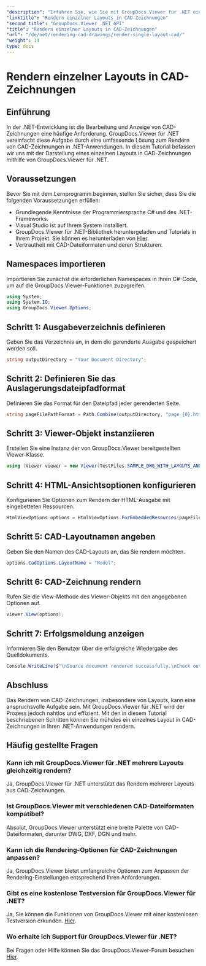 ```yaml
---
"description": "Erfahren Sie, wie Sie mit GroupDocs.Viewer für .NET einzelne Layouts in CAD-Zeichnungen rendern. Einfache Schritte für die nahtlose Integration in Ihre .NET-Anwendungen."
"linktitle": "Rendern einzelner Layouts in CAD-Zeichnungen"
"second_title": "GroupDocs.Viewer .NET API"
"title": "Rendern einzelner Layouts in CAD-Zeichnungen"
"url": "/de/net/rendering-cad-drawings/render-single-layout-cad/"
"weight": 14
type: docs
---
```

# Rendern einzelner Layouts in CAD-Zeichnungen

## Einführung
In der .NET-Entwicklung ist die Bearbeitung und Anzeige von CAD-Zeichnungen eine häufige Anforderung. GroupDocs.Viewer für .NET vereinfacht diese Aufgabe durch eine umfassende Lösung zum Rendern von CAD-Zeichnungen in .NET-Anwendungen. In diesem Tutorial befassen wir uns mit der Darstellung eines einzelnen Layouts in CAD-Zeichnungen mithilfe von GroupDocs.Viewer für .NET.
## Voraussetzungen
Bevor Sie mit dem Lernprogramm beginnen, stellen Sie sicher, dass Sie die folgenden Voraussetzungen erfüllen:
- Grundlegende Kenntnisse der Programmiersprache C# und des .NET-Frameworks.
- Visual Studio ist auf Ihrem System installiert.
- GroupDocs.Viewer für .NET-Bibliothek heruntergeladen und Tutorials in Ihrem Projekt. Sie können es herunterladen von [Hier](https://releases.groupdocs.com/viewer/net/).
- Vertrautheit mit CAD-Dateiformaten und deren Strukturen.

## Namespaces importieren
Importieren Sie zunächst die erforderlichen Namespaces in Ihren C#-Code, um auf die GroupDocs.Viewer-Funktionen zuzugreifen.

```csharp
using System;
using System.IO;
using GroupDocs.Viewer.Options;
```

## Schritt 1: Ausgabeverzeichnis definieren
Geben Sie das Verzeichnis an, in dem die gerenderte Ausgabe gespeichert werden soll.
```csharp
string outputDirectory = "Your Document Directory";
```
## Schritt 2: Definieren Sie das Auslagerungsdateipfadformat
Definieren Sie das Format für den Dateipfad jeder gerenderten Seite.
```csharp
string pageFilePathFormat = Path.Combine(outputDirectory, "page_{0}.html");
```
## Schritt 3: Viewer-Objekt instanziieren
Erstellen Sie eine Instanz der von GroupDocs.Viewer bereitgestellten Viewer-Klasse.
```csharp
using (Viewer viewer = new Viewer(TestFiles.SAMPLE_DWG_WITH_LAYOUTS_AND_LAYERS))
```
## Schritt 4: HTML-Ansichtsoptionen konfigurieren
Konfigurieren Sie Optionen zum Rendern der HTML-Ausgabe mit eingebetteten Ressourcen.
```csharp
HtmlViewOptions options = HtmlViewOptions.ForEmbeddedResources(pageFilePathFormat);
```
## Schritt 5: CAD-Layoutnamen angeben
Geben Sie den Namen des CAD-Layouts an, das Sie rendern möchten.
```csharp
options.CadOptions.LayoutName = "Model";
```
## Schritt 6: CAD-Zeichnung rendern
Rufen Sie die View-Methode des Viewer-Objekts mit den angegebenen Optionen auf.
```csharp
viewer.View(options);
```
## Schritt 7: Erfolgsmeldung anzeigen
Informieren Sie den Benutzer über die erfolgreiche Wiedergabe des Quelldokuments.
```csharp
Console.WriteLine($"\nSource document rendered successfully.\nCheck output in {outputDirectory}.");
```

## Abschluss
Das Rendern von CAD-Zeichnungen, insbesondere von Layouts, kann eine anspruchsvolle Aufgabe sein. Mit GroupDocs.Viewer für .NET wird der Prozess jedoch nahtlos und effizient. Mit den in diesem Tutorial beschriebenen Schritten können Sie mühelos ein einzelnes Layout in CAD-Zeichnungen in Ihren .NET-Anwendungen rendern.
## Häufig gestellte Fragen
### Kann ich mit GroupDocs.Viewer für .NET mehrere Layouts gleichzeitig rendern?
Ja, GroupDocs.Viewer für .NET unterstützt das Rendern mehrerer Layouts aus CAD-Zeichnungen.
### Ist GroupDocs.Viewer mit verschiedenen CAD-Dateiformaten kompatibel?
Absolut, GroupDocs.Viewer unterstützt eine breite Palette von CAD-Dateiformaten, darunter DWG, DXF, DGN und mehr.
### Kann ich die Rendering-Optionen für CAD-Zeichnungen anpassen?
Ja, GroupDocs.Viewer bietet umfangreiche Optionen zum Anpassen der Rendering-Einstellungen entsprechend Ihren Anforderungen.
### Gibt es eine kostenlose Testversion für GroupDocs.Viewer für .NET?
Ja, Sie können die Funktionen von GroupDocs.Viewer mit einer kostenlosen Testversion erkunden. [Hier](https://releases.groupdocs.com/).
### Wo erhalte ich Support für GroupDocs.Viewer für .NET?
Bei Fragen oder Hilfe können Sie das GroupDocs.Viewer-Forum besuchen [Hier](https://forum.groupdocs.com/c/viewer/9).